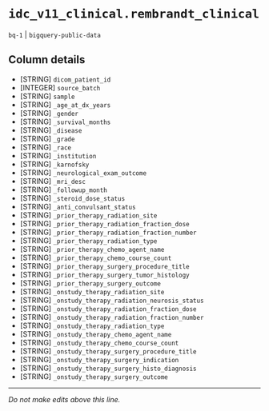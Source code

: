 # `idc_v11_clinical.rembrandt_clinical`
`bq-1` | `bigquery-public-data`

## Column details
* [STRING]    `dicom_patient_id`
* [INTEGER]   `source_batch`
* [STRING]    `sample`
* [STRING]    `_age_at_dx_years`
* [STRING]    `_gender`
* [STRING]    `_survival_months`
* [STRING]    `_disease`
* [STRING]    `_grade`
* [STRING]    `_race`
* [STRING]    `_institution`
* [STRING]    `_karnofsky`
* [STRING]    `_neurological_exam_outcome`
* [STRING]    `_mri_desc`
* [STRING]    `_followup_month`
* [STRING]    `_steroid_dose_status`
* [STRING]    `_anti_convulsant_status`
* [STRING]    `_prior_therapy_radiation_site`
* [STRING]    `_prior_therapy_radiation_fraction_dose`
* [STRING]    `_prior_therapy_radiation_fraction_number`
* [STRING]    `_prior_therapy_radiation_type`
* [STRING]    `_prior_therapy_chemo_agent_name`
* [STRING]    `_prior_therapy_chemo_course_count`
* [STRING]    `_prior_therapy_surgery_procedure_title`
* [STRING]    `_prior_therapy_surgery_tumor_histology`
* [STRING]    `_prior_therapy_surgery_outcome`
* [STRING]    `_onstudy_therapy_radiation_site`
* [STRING]    `_onstudy_therapy_radiation_neurosis_status`
* [STRING]    `_onstudy_therapy_radiation_fraction_dose`
* [STRING]    `_onstudy_therapy_radiation_fraction_number`
* [STRING]    `_onstudy_therapy_radiation_type`
* [STRING]    `_onstudy_therapy_chemo_agent_name`
* [STRING]    `_onstudy_therapy_chemo_course_count`
* [STRING]    `_onstudy_therapy_surgery_procedure_title`
* [STRING]    `_onstudy_therapy_surgery_indication`
* [STRING]    `_onstudy_therapy_surgery_histo_diagnosis`
* [STRING]    `_onstudy_therapy_surgery_outcome`

-------------------------------------------------------------------------------
*Do not make edits above this line.*
